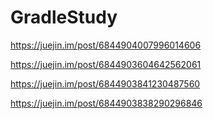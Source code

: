# GradleStudy




https://juejin.im/post/6844904007996014606


https://juejin.im/post/6844903604642562061


https://juejin.im/post/6844903841230487560

https://juejin.im/post/6844903838290296846